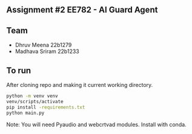 ## Assignment #2 EE782 - AI Guard Agent

## Team
- Dhruv Meena 22b1279
- Madhava Sriram 22b1233

## To run

After cloning repo and making it current working directory.
```bash
python -m venv venv
venv/scripts/activate
pip install -requirements.txt
python main.py
```

Note: You will need Pyaudio and webcrtvad modules. Install with conda.
